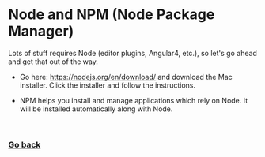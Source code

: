 # Node and NPM (Node Package Manager)

  Lots of stuff requires Node (editor plugins, Angular4, etc.), so let's go ahead and get that out of the way.

  - Go here: <https://nodejs.org/en/download/> and download the Mac installer. Click the installer and follow the instructions.
  
  - NPM helps you install and manage applications which rely on Node. It will be installed automatically along with Node.

&nbsp;
### [Go back](./README.md)

